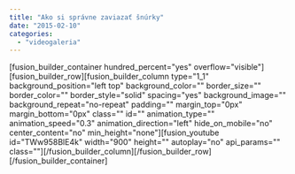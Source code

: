 ```yaml
---
title: "Ako si správne zaviazať šnúrky"
date: "2015-02-10"
categories: 
  - "videogaleria"
---
```


\[fusion\_builder\_container hundred\_percent="yes" overflow="visible"\]\[fusion\_builder\_row\]\[fusion\_builder\_column type="1\_1" background\_position="left top" background\_color="" border\_size="" border\_color="" border\_style="solid" spacing="yes" background\_image="" background\_repeat="no-repeat" padding="" margin\_top="0px" margin\_bottom="0px" class="" id="" animation\_type="" animation\_speed="0.3" animation\_direction="left" hide\_on\_mobile="no" center\_content="no" min\_height="none"\]\[fusion\_youtube id="TWw958BlE4k" width="900" height="" autoplay="no" api\_params="" class=""\]\[/fusion\_builder\_column\]\[/fusion\_builder\_row\]\[/fusion\_builder\_container\]
